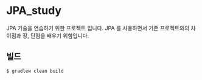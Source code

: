 # JPA_study

JPA 기술을 연습하기 위한 프로젝트 입니다.
JPA 를 사용하면서 기존 프로젝트와의 차이점과
장, 단점을 배우기 위함입니다.

## 빌드
```shell
$ gradlew clean build
